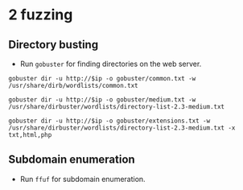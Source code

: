 # 2 fuzzing

## Directory busting
- Run `gobuster` for finding directories on the web server.

```shell
gobuster dir -u http://$ip -o gobuster/common.txt -w /usr/share/dirb/wordlists/common.txt 
```

```shell
gobuster dir -u http://$ip -o gobuster/medium.txt -w /usr/share/dirbuster/wordlists/directory-list-2.3-medium.txt 
```

```shell
gobuster dir -u http://$ip -o gobuster/extensions.txt -w /usr/share/dirbuster/wordlists/directory-list-2.3-medium.txt -x txt,html,php 
```

## Subdomain enumeration

- Run `ffuf` for subdomain enumeration. 
